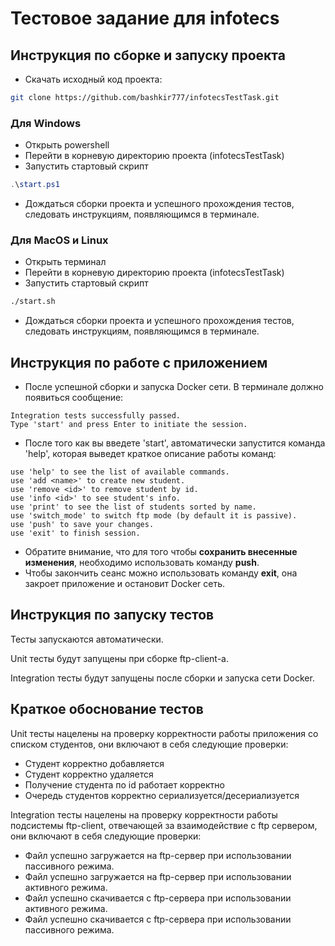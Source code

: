 # Тестовое задание для infotecs

## Инструкция по сборке и запуску проекта

- Скачать исходный код проекта:
```bash
git clone https://github.com/bashkir777/infotecsTestTask.git
```


### Для Windows
- Открыть powershell
- Перейти в корневую директорию проекта (infotecsTestTask)
- Запустить стартовый скрипт
```powershell
.\start.ps1
```
- Дождаться сборки проекта и успешного прохождения тестов, следовать инструкциям, появляющимся в терминале.
### Для MacOS и Linux
- Открыть терминал
- Перейти в корневую директорию проекта (infotecsTestTask)
- Запустить стартовый скрипт
```bash
./start.sh
```
- Дождаться сборки проекта и успешного прохождения тестов, следовать инструкциям, появляющимся в терминале.

## Инструкция по работе с приложением
- После успешной сборки и запуска Docker сети. В терминале должно появиться сообщение:

```
Integration tests successfully passed.
Type 'start' and press Enter to initiate the session.
```

- После того как вы введете 'start', автоматически запустится команда 'help', которая выведет краткое описание работы команд:

```
use 'help' to see the list of available commands.
use 'add <name>' to create new student.
use 'remove <id>' to remove student by id.
use 'info <id>' to see student's info.
use 'print' to see the list of students sorted by name.
use 'switch_mode' to switch ftp mode (by default it is passive).
use 'push' to save your changes.
use 'exit' to finish session.
```
- Обратите внимание, что для того чтобы __сохранить внесенные изменения__, необходимо использовать команду __push__.
- Чтобы закончить сеанс можно использовать команду __exit__, она закроет приложение и остановит Docker сеть.

## Инструкция по запуску тестов

Тесты запускаются автоматически. 

Unit тесты будут запущены при сборке ftp-client-а. 

Integration тесты будут запущены после сборки и запуска сети Docker.

## Краткое обоснование тестов

Unit тесты нацелены на проверку корректности работы приложения со списком студентов, они включают в себя следующие проверки:

- Студент корректно добавляется
- Студент корректно удаляется
- Получение студента по id работает корректно
- Очередь студентов корректно сериализуется/десериализуется

Integration тесты нацелены на проверку корректности работы подсистемы ftp-client, отвечающей за взаимодействие с ftp сервером, они включают в себя следующие проверки:

- Файл успешно загружается на ftp-сервер при использовании пассивного режима.
- Файл успешно загружается на ftp-сервер при использовании активного режима.
- Файл успешно скачивается с ftp-сервера при использовании активного режима.
- Файл успешно скачивается с ftp-сервера при использовании пассивного режима.